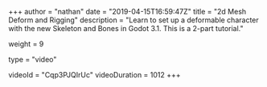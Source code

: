 +++
author = "nathan"
date = "2019-04-15T16:59:47Z"
title = "2d Mesh Deform and Rigging"
description = "Learn to set up a deformable character with the new Skeleton and Bones in Godot 3.1. This is a 2-part tutorial."

weight = 9

type = "video"

videoId = "Cqp3PJQIrUc"
videoDuration = 1012
+++

